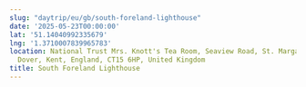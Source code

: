 ```yaml
---
slug: "daytrip/eu/gb/south-foreland-lighthouse"
date: '2025-05-23T00:00:00'
lat: '51.14040992335679'
lng: '1.3710007839965783'
location: National Trust Mrs. Knott's Tea Room, Seaview Road, St. Margaret's at Cliffe,
  Dover, Kent, England, CT15 6HP, United Kingdom
title: South Foreland Lighthouse
---
```



